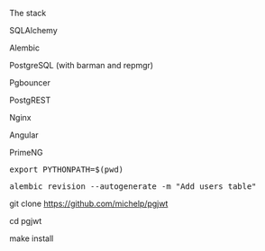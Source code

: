 The stack

SQLAlchemy

Alembic

PostgreSQL (with barman and repmgr)

Pgbouncer

PostgREST

Nginx

Angular

PrimeNG


<pre>
export PYTHONPATH=$(pwd)
</pre>

<pre>
alembic revision --autogenerate -m "Add users table"
</pre>

git clone https://github.com/michelp/pgjwt

cd pgjwt

make install